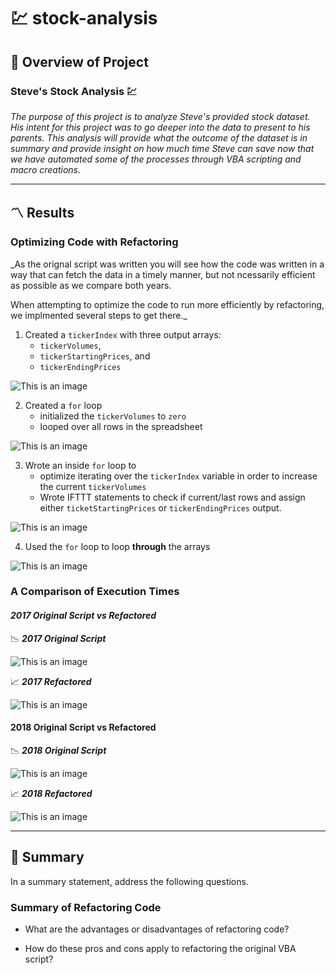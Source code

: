 # :chart: stock-analysis

## :open_book: Overview of Project
### Steve's Stock Analysis :chart:
 _The purpose of this project is to analyze Steve's provided stock dataset. His intent for this project was to go deeper into the data to present to his parents. This analysis will provide what the outcome of the dataset is in summary and provide insight on how much time Steve can save now that we have automated some of the processes through VBA scripting and macro creations._

---
## :part_alternation_mark:	 Results

###  Optimizing Code with Refactoring
_As the orignal script was written you will see how the code was written in a way that can fetch the data in a timely manner, but not ncessarily efficient as possible as we compare both years.

When attempting to optimize the code to run more efficiently by refactoring, we implmented several steps to get there._

1. Created a `tickerIndex` with three output arrays: 
    * `tickerVolumes`, 
    * `tickerStartingPrices`, and 
    * `tickerEndingPrices`

![This is an image](https://github.com/hastyjr/stock-analysis/blob/main/Resources/code/1.png)

2. Created a `for` loop
    * initialized the `tickerVolumes` to `zero`
    * looped over all rows in the spreadsheet

![This is an image](https://github.com/hastyjr/stock-analysis/blob/main/Resources/code/2.png)

3. Wrote an inside `for` loop to
    * optimize iterating over the `tickerIndex` variable in order to increase the current `tickerVolumes`
    * Wrote IFTTT statements to check if current/last rows and assign either `ticketStartingPrices` or `tickerEndingPrices` output.

![This is an image](https://github.com/hastyjr/stock-analysis/blob/main/Resources/code/3.png)

4. Used the `for` loop to loop **through** the arrays

![This is an image](https://github.com/hastyjr/stock-analysis/blob/main/Resources/code/4.png)

### A Comparison of Execution Times


#### _**2017 Original Script vs Refactored**_

:chart_with_downwards_trend: _**2017 Original Script**_

![This is an image](https://github.com/hastyjr/stock-analysis/blob/main/Resources/2017%20-%20original%20script.png) 


:chart_with_upwards_trend: _**2017 Refactored**_

![This is an image](https://github.com/hastyjr/stock-analysis/blob/main/Resources/VBA_Challenge_2017.png)


#### **2018 Original Script vs Refactored**

:chart_with_downwards_trend: _**2018 Original Script**_

![This is an image](https://github.com/hastyjr/stock-analysis/blob/main/Resources/2018%20-%20orignial%20script.png)
     
:chart_with_upwards_trend:	 _**2018 Refactored**_

![This is an image](https://github.com/hastyjr/stock-analysis/blob/main/Resources/VBA_Challenge_2018.png)
     

--- 
## :closed_book: Summary
 In a summary statement, address the following questions.

### Summary of Refactoring Code
* What are the advantages or disadvantages of refactoring code?

* How do these pros and cons apply to refactoring the original VBA script?
